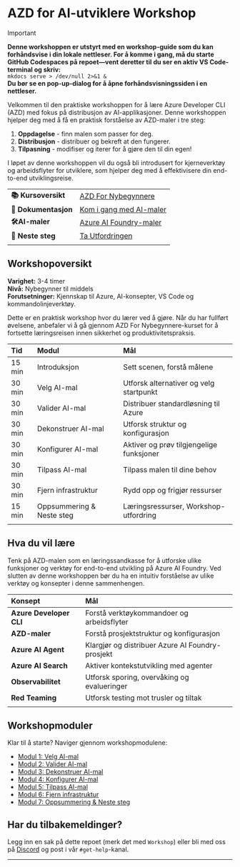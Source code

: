 <!--
CO_OP_TRANSLATOR_METADATA:
{
  "original_hash": "1a87eaee8309cd74837981fdc6834dd9",
  "translation_date": "2025-09-24T22:42:23+00:00",
  "source_file": "workshop/docs/index.md",
  "language_code": "no"
}
-->
# AZD for AI-utviklere Workshop

> [!IMPORTANT]  
> **Denne workshoppen er utstyrt med en workshop-guide som du kan forhåndsvise i din lokale nettleser. For å komme i gang, må du starte GitHub Codespaces på repoet—vent deretter til du ser en aktiv VS Code-terminal og skriv:**  
> `mkdocs serve > /dev/null 2>&1 &`  
> **Du bør se en pop-up-dialog for å åpne forhåndsvisningssiden i en nettleser.**

Velkommen til den praktiske workshoppen for å lære Azure Developer CLI (AZD) med fokus på distribusjon av AI-applikasjoner. Denne workshoppen hjelper deg med å få en praktisk forståelse av AZD-maler i tre steg:

1. **Oppdagelse** - finn malen som passer for deg.
1. **Distribusjon** - distribuer og bekreft at den fungerer.
1. **Tilpasning** - modifiser og iterer for å gjøre den til din egen!

I løpet av denne workshoppen vil du også bli introdusert for kjerneverktøy og arbeidsflyter for utviklere, som hjelper deg med å effektivisere din end-to-end utviklingsreise.

| | | 
|:---|:---|
| **📚 Kursoversikt**| [AZD For Nybegynnere](../README.md)|
| **📖 Dokumentasjon** | [Kom i gang med AI-maler](https://learn.microsoft.com/en-us/azure/ai-foundry/how-to/develop/ai-template-get-started)|
| **🛠️AI-maler** | [Azure AI Foundry-maler](https://ai.azure.com/templates) |
|**🚀 Neste steg** | [Ta Utfordringen](../../../../workshop/docs) |
| | |

## Workshopoversikt

**Varighet:** 3-4 timer  
**Nivå:** Nybegynner til middels  
**Forutsetninger:** Kjennskap til Azure, AI-konsepter, VS Code og kommandolinjeverktøy.

Dette er en praktisk workshop hvor du lærer ved å gjøre. Når du har fullført øvelsene, anbefaler vi å gå gjennom AZD For Nybegynnere-kurset for å fortsette læringsreisen innen sikkerhet og produktivitetspraksis.

| Tid| Modul  | Mål |
|:---|:---|:---|
| 15 min | Introduksjon | Sett scenen, forstå målene |
| 30 min | Velg AI-mal | Utforsk alternativer og velg startpunkt | 
| 30 min | Valider AI-mal | Distribuer standardløsning til Azure |
| 30 min | Dekonstruer AI-mal | Utforsk struktur og konfigurasjon |
| 30 min | Konfigurer AI-mal | Aktiver og prøv tilgjengelige funksjoner |
| 30 min | Tilpass AI-mal | Tilpass malen til dine behov |
| 30 min | Fjern infrastruktur | Rydd opp og frigjør ressurser |
| 15 min | Oppsummering & Neste steg | Læringsressurser, Workshop-utfordring |
| | |

## Hva du vil lære

Tenk på AZD-malen som en læringssandkasse for å utforske ulike funksjoner og verktøy for end-to-end utvikling på Azure AI Foundry. Ved slutten av denne workshoppen bør du ha en intuitiv forståelse av ulike verktøy og konsepter i denne sammenhengen.

| Konsept  | Mål |
|:---|:---|
| **Azure Developer CLI** | Forstå verktøykommandoer og arbeidsflyter|
| **AZD-maler**| Forstå prosjektstruktur og konfigurasjon|
| **Azure AI Agent**| Klargjør og distribuer Azure AI Foundry-prosjekt  |
| **Azure AI Search**| Aktiver kontekstutvikling med agenter |
| **Observabilitet**| Utforsk sporing, overvåking og evalueringer |
| **Red Teaming**| Utforsk testing mot trusler og tiltak |
| | |

## Workshopmoduler

Klar til å starte? Naviger gjennom workshopmodulene:

- [Modul 1: Velg AI-mal](instructions/1-Select-AI-Template.md)
- [Modul 2: Valider AI-mal](instructions/2-Validate-AI-Template.md) 
- [Modul 3: Dekonstruer AI-mal](instructions/3-Deconstruct-AI-Template.md)
- [Modul 4: Konfigurer AI-mal](instructions/4-Configure-AI-Template.md)
- [Modul 5: Tilpass AI-mal](instructions/5-Customize-AI-Template.md)
- [Modul 6: Fjern infrastruktur](instructions/6-Teardown-Infrastructure.md)
- [Modul 7: Oppsummering & Neste steg](instructions/7-Wrap-up.md)

## Har du tilbakemeldinger?

Legg inn en sak på dette repoet (merk det med `Workshop`) eller bli med oss på [Discord](https://aka.ms/foundry/discord) og post i vår `#get-help`-kanal.

---

